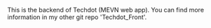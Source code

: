 This is the backend of Techdot (MEVN web app). You can find more information in my other git repo 'Techdot_Front'.